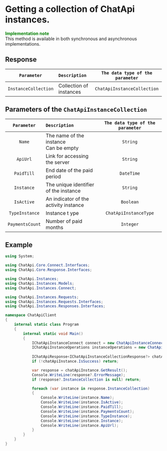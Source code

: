 # Getting a collection of ChatApi instances.
**<span style="color:green">Implementation note</span>** <br/>
This method is available in both synchronous and asynchronous implementations.

## Response
|  `Parameter`          | `Description`                                         | `The data type of the parameter` | 
|:---------------------:|:------------------------------------------------------|:--------------------------------:|
| `InstanceCollection`  | Collection of instances                               | `ChatApiInstanceCollection`

## Parameters of the `ChatApiInstanceCollection`
|  `Parameter`          | `Description`                                         | `The data type of the parameter` | 
|:---------------------:|:------------------------------------------------------|:--------------------------------:|
| `Name`                | The name of the instance <br/> Can be empty           | `String`
| `ApiUrl`              | Link for accessing the server                         | `String`
| `PaidTill`            | End date of the paid period                           | `DateTime`
| `Instance`            | The unique identifier of the instance                 | `String`
| `IsActive`            | An indicator of the activity instance                 | `Boolean`
| `TypeInstance`        | Instance t ype                                        | `ChatApiInstanceType`
| `PaymentsCount`       | Number of paid months                                 | `Integer`

## Example
```csharp
using System;

using ChatApi.Core.Connect.Interfaces;
using ChatApi.Core.Response.Interfaces;

using ChatApi.Instances;
using ChatApi.Instances.Models;
using ChatApi.Instances.Connect;

using ChatApi.Instances.Requests;
using ChatApi.Instances.Requests.Interfaces;
using ChatApi.Instances.Responses.Interfaces;

namespace ChatApiClient
{
    internal static class Program
    {
        internal static void Main()
        {
            IChatApiInstanceConnect connect = new ChatApiInstanceConnect("ApiKey");
            IChatApiInstanceOperations instanceOperations = new ChatApiInstanceOperations(connect);
            
            IChatApiResponse<IChatApiInstanceCollectionResponse?> chatApiInstance = instanceOperations.GetChatApiInstances();
            if (!chatApiInstance.IsSuccess) return;

            var response = chatApiInstance.GetResult();
            Console.WriteLine(response?.ErrorMessage);
            if (response?.InstanceCollection is null) return;

            foreach (var instance in response.InstanceCollection)
            {
                Console.WriteLine(instance.Name);
                Console.WriteLine(instance.IsActive);
                Console.WriteLine(instance.PaidTill);
                Console.WriteLine(instance.PaymentsCount);
                Console.WriteLine(instance.TypeInstance);
                Console.WriteLine(instance.Instance);
                Console.WriteLine(instance.ApiUrl);
            }
        }
    }
}
```
